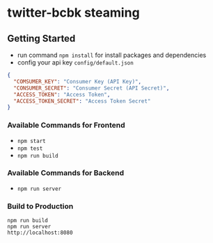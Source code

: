 # twitter-bcbk steaming

## Getting Started
- run command `npm install` for install packages and dependencies
- config your api key `config/default.json`

```json
{
  "COMSUMER_KEY": "Consumer Key (API Key)",
  "CONSUMER_SECRET": "Consumer Secret (API Secret)",
  "ACCESS_TOKEN": "Access Token",
  "ACCESS_TOKEN_SECRET": "Access Token Secret"
}
```

### Available Commands for Frontend
- `npm start`
- `npm test`
- `npm run build`

### Available Commands for Backend
- `npm run server`

### Build to Production
```
npm run build
npm run server
http://localhost:8080
```